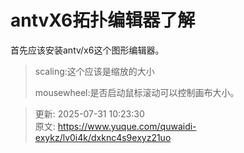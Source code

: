 # antvX6拓扑编辑器了解

首先应该安装antv/x6这个图形编辑器。

> scaling:这个应该是缩放的大小
>
> mousewheel:是否启动鼠标滚动可以控制画布大小。
>
> 
>



> 更新: 2025-07-31 10:23:30  
> 原文: <https://www.yuque.com/quwaidi-exykz/lv0i4k/dxknc4s9exyz21uo>